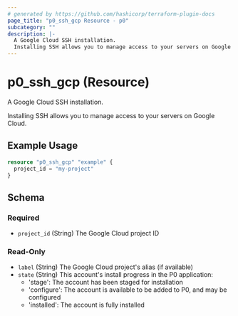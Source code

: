 ```yaml
---
# generated by https://github.com/hashicorp/terraform-plugin-docs
page_title: "p0_ssh_gcp Resource - p0"
subcategory: ""
description: |-
  A Google Cloud SSH installation.
  Installing SSH allows you to manage access to your servers on Google Cloud.
---
```


# p0_ssh_gcp (Resource)

A Google Cloud SSH installation. 
		
Installing SSH allows you to manage access to your servers on Google Cloud.

## Example Usage

```terraform
resource "p0_ssh_gcp" "example" {
  project_id = "my-project"
}
```

<!-- schema generated by tfplugindocs -->
## Schema

### Required

- `project_id` (String) The Google Cloud project ID

### Read-Only

- `label` (String) The Google Cloud project's alias (if available)
- `state` (String) This account's install progress in the P0 application:
	- 'stage': The account has been staged for installation
	- 'configure': The account is available to be added to P0, and may be configured
	- 'installed': The account is fully installed
